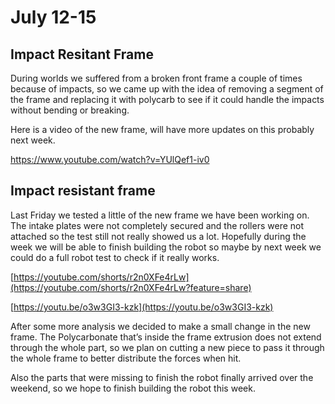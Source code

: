 # July 12-15

## Impact Resitant Frame

During worlds we suffered from a broken front frame a couple of times because of impacts, so we came up with the idea of removing a segment of the frame and replacing it with polycarb to see if it could handle the impacts without bending or breaking.

Here is a video of the new frame, will have more updates on this probably next week.

https://www.youtube.com/watch?v=YUlQef1-iv0

## Impact resistant frame

Last Friday we tested a little of the new frame we have been working on. The intake plates were not completely secured and the rollers were not attached so the test still not really showed us a lot. Hopefully during the week we will be able to finish building the robot so maybe by next week we could do a full robot test to check if it really works.

[https://youtube.com/shorts/r2n0XFe4rLw](https://youtube.com/shorts/r2n0XFe4rLw?feature=share)

[https://youtu.be/o3w3GI3-kzk](https://youtu.be/o3w3GI3-kzk)

After some more analysis we decided to make a small change in the new frame. The Polycarbonate that’s inside the frame extrusion does not extend through the whole part, so we plan on cutting a new piece to pass it through the whole frame to better distribute the forces when hit.

Also the parts that were missing to finish the robot finally arrived over the weekend, so we hope to finish building the robot this week.
